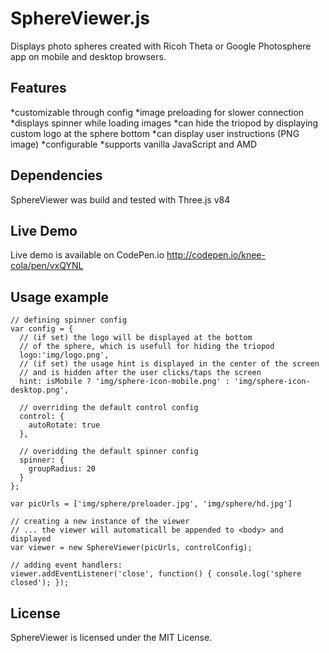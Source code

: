 # SphereViewer.js

Displays photo spheres created with Ricoh Theta or Google Photosphere app on mobile and desktop browsers.

## Features
*customizable through config
*image preloading for slower connection
*displays spinner while loading images
*can hide the triopod by displaying custom logo at the sphere bottom
*can display user instructions (PNG image)
*configurable
*supports vanilla JavaScript and AMD

## Dependencies
SphereViewer was build and tested with Three.js v84

## Live Demo
Live demo is available on CodePen.io http://codepen.io/knee-cola/pen/vxQYNL

## Usage example

    // defining spinner config
    var config = {
      // (if set) the logo will be displayed at the bottom
      // of the sphere, which is usefull for hiding the triopod
      logo:'img/logo.png',
      // (if set) the usage hint is displayed in the center of the screen
      // and is hidden after the user clicks/taps the screen
      hint: isMobile ? 'img/sphere-icon-mobile.png' : 'img/sphere-icon-desktop.png',
      
      // overriding the default control config
      control: {
        autoRotate: true
      },
      
      // overidding the default spinner config
      spinner: {
        groupRadius: 20
      }
    };
    
    var picUrls = ['img/sphere/preloader.jpg', 'img/sphere/hd.jpg']
    
    // creating a new instance of the viewer
    // ... the viewer will automaticall be appended to <body> and displayed
    var viewer = new SphereViewer(picUrls, controlConfig);
    
    // adding event handlers:
    viewer.addEventListener('close', function() { console.log('sphere closed'); });

## License
SphereViewer is licensed under the MIT License.
